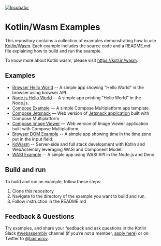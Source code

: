 [![Incubator](https://jb.gg/badges/incubator-plastic.svg)](https://github.com/JetBrains#jetbrains-on-github)

# Kotlin/Wasm Examples

This repository contains a collection of examples demonstrating how to use [Kotlin/Wasm](https://kotl.in/wasm). 
Each example includes the source code and a README.md file explaining how to build and run the example.

To know more about Kotlin wasm, please visit https://kotl.in/wasm.

## Examples

* [Browser Hello World](hello-world#kotlinwasm-browser-example) -- A simple app showing "Hello World" in the browser using browser API.
* [Node.js Hello World](nodejs-example#kotlinwasm-nodejs-example) -- A simple app printing "Hello World" in the Node.js.
* [Compose Example](compose-example#compose-for-web-example) — A simple Compose Multiplatform app template.
* [Compose Jetsnack](compose-jetsnack#jetsnack) — Web version of [Jetsnack application](https://github.com/android/compose-samples/tree/main/Jetsnack) built with Compose Multiplatform
* [Compose Image Viewer](compose-imageviewer#compose-multiplatform-for-web) — Web version of Image Viewer application built with Compose Multiplatform
* [Browser DOM Example](browser-example#kotlinwasm-browser-example) -- A simple app showing time in the time zone put in the input field. 
* [KoWasm](https://github.com/kowasm/kowasm) -- Server-side and full stack development with Kotlin and WebAssembly leveraging WASI and Component Model.
* [WASI Example](wasi-example#kotlinwasm-wasi-example) -- A simple app using WASI API in the Node.js and Deno.

## Build and run

To build and run an example, follow these steps:

1. Clone this repository 
2. Navigate to the directory of the example you want to build and run.
3. Follow instruction in the README.md

## Feedback & Questions

Try examples, and share your feedback and ask questions in the Kotlin Slack [#webassembly](https://slack-chats.kotlinlang.org/c/webassembly) channel (if you’re not a member, [apply here](https://kotl.in/slack)) or on Twitter to [@bashorov](https://twitter.com/bashorov).
